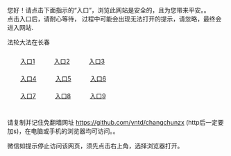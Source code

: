 您好！请点击下面指示的“入口”，浏览此网站是安全的，且为您带来平安。。 <br/>
点击入口后，请耐心等待， 过程中可能会出现无法打开的提示，请忽略，最终会进入网站. </br>

法轮大法在长春<br/>
<div style="padding:10px"><a style="margin:20px" target="_blank" href="https://d2917e7zqk9z7d.cloudfront.net/2Qpsp?hmccv" id="ccLink1" rel="nofollow">入口1</a> <a target="_blank" style="margin:20px" href="https://d6qoa8d6dnhax.cloudfront.net/2Qpsp?qnnngdwa" id="ccLink2" rel="nofollow">入口2</a> <a style="margin:20px" target="_blank" href="https://d2ulvksfz2tcg5.cloudfront.net/2Qpsp?xvhydwgh" id="ccLink3" rel="nofollow">入口3</a></div>

<div style="padding:10px" ><a style="margin:20px" target="_blank" href="https://d2917e7zqk9z7d.cloudfront.net/2Qpsp?hmccv" id="ccLink4" rel="nofollow">入口4</a> <a style="margin:20px" href="https://d6qoa8d6dnhax.cloudfront.net/2Qpsp?qnnngdwa" target="_blank" id="ccLink5" rel="nofollow">入口5</a> <a style="margin:20px" href="https://d2ulvksfz2tcg5.cloudfront.net/2Qpsp?xvhydwgh" target="_blank" id="ccLink6" rel="nofollow">入口6</a></div>

<div style="padding:10px"><a style="margin:20px" target="_blank" href="https://d2917e7zqk9z7d.cloudfront.net/2Qpsp?hmccv" id="ccLink7" rel="nofollow">入口7</a> <a style="margin:20px" href="https://d6qoa8d6dnhax.cloudfront.net/2Qpsp?qnnngdwa" target="_blank" id="ccLink8" rel="nofollow">入口8</a> <a style="margin:20px" target="_blank" href="https://d2ulvksfz2tcg5.cloudfront.net/2Qpsp?xvhydwgh" id="ccLink9" rel="nofollow">入口9</a></div>

<br/>



请复制并记住免翻墙网址 https://github.com/yntd/changchunzx (http后一定要加s)，在电脑或手机的浏览器均可访问。。<br/>

微信如提示停止访问该网页，须先点击右上角，选择浏览器打开。
